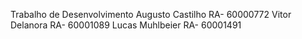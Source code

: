Trabalho de Desenvolvimento
Augusto Castilho RA- 60000772
Vitor Delanora RA- 60001089
Lucas Muhlbeier RA- 60001491
